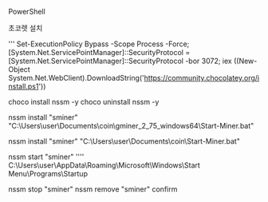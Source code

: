 PowerShell

초코렛 설치

'''
Set-ExecutionPolicy Bypass -Scope Process -Force; [System.Net.ServicePointManager]::SecurityProtocol = [System.Net.ServicePointManager]::SecurityProtocol -bor 3072; iex ((New-Object System.Net.WebClient).DownloadString('https://community.chocolatey.org/install.ps1'))

choco install nssm -y
choco uninstall nssm -y

nssm install "sminer" "C:\Users\user\Documents\coin\gminer_2_75_windows64\Start-Miner.bat"

nssm install "sminer" "C:\Users\user\Documents\coin\Start-Miner.bat"

nssm start "sminer"
''''
C:\Users\user\AppData\Roaming\Microsoft\Windows\Start Menu\Programs\Startup

nssm stop "sminer"
nssm remove "sminer" confirm
